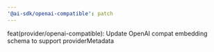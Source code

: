 ```yaml
---
'@ai-sdk/openai-compatible': patch
---
```


feat(provider/openai-compatible): Update OpenAI compat embedding schema to support providerMetadata
